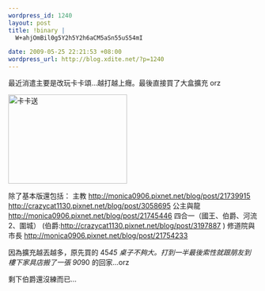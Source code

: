 ```yaml
--- 
wordpress_id: 1240
layout: post
title: !binary |
  W+ahjOmBil0g5Y2h5Y2h6aCM5aSn55uS54mI

date: 2009-05-25 22:21:53 +08:00
wordpress_url: http://blog.xdite.net/?p=1240
---
```

最近消遣主要是改玩卡卡頌...越打越上癮。最後直接買了大盒擴充 orz

<a href="http://www.flickr.com/photos/xdite/3563187426/" title="Flickr 上 xdite 的 卡卡送"><img src="http://farm4.static.flickr.com/3651/3563187426_4b8a6fa91f_m.jpg" width="240" height="180" alt="卡卡送" /></a>

除了基本版還包括：
主教
<a href="http://monica0906.pixnet.net/blog/post/21739915">http://monica0906.pixnet.net/blog/post/21739915</a>
<a href="http://crazycat1130.pixnet.net/blog/post/3058695">http://crazycat1130.pixnet.net/blog/post/3058695</a>
公主與龍
<a href="http://monica0906.pixnet.net/blog/post/21745446">http://monica0906.pixnet.net/blog/post/21745446</a>
四合一（國王、伯爵、河流2、圍城）
(伯爵:<a href="http://crazycat1130.pixnet.net/blog/post/3197887">http://crazycat1130.pixnet.net/blog/post/3197887</a> )
修道院與市長
<a href="http://monica0906.pixnet.net/blog/post/21754233">http://monica0906.pixnet.net/blog/post/21754233
</a>

因為擴充越丟越多，原先買的 45*45 桌子不夠大。打到一半最後索性就跟朋友到樓下家具店搬了一張  90*90 的回家...orz

剩下伯爵還沒練而已...
